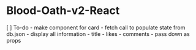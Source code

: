# Blood-Oath-v2-React

[ ] To-do
    - make component for card
        - fetch call to populate state from db.json
        - display all information
        - title
        - likes
        - comments
    - pass down as props

